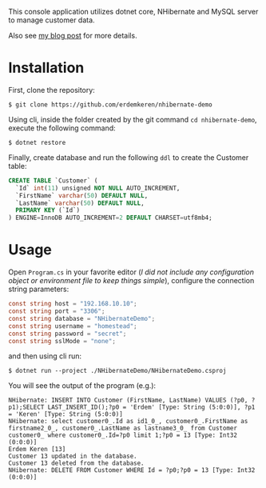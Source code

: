 This console application utilizes dotnet core, NHibernate and MySQL server to manage customer data.

Also see [my blog post](https://erdemkeren.com/blog/category/net/article/nhibernate-api) for more details.

# Installation

First, clone the repository:

`$ git clone https://github.com/erdemkeren/nhibernate-demo`

Using cli, inside the folder created by the git command `cd nhibernate-demo`, execute the following command:

`$ dotnet restore`

Finally, create database and run the following `ddl` to create the Customer table:

```sql
CREATE TABLE `Customer` (
  `Id` int(11) unsigned NOT NULL AUTO_INCREMENT,
  `FirstName` varchar(50) DEFAULT NULL,
  `LastName` varchar(50) DEFAULT NULL,
  PRIMARY KEY (`Id`)
) ENGINE=InnoDB AUTO_INCREMENT=2 DEFAULT CHARSET=utf8mb4;
```

# Usage

Open `Program.cs` in your favorite editor (_I did not include any configuration object or environment file 
to keep things simple_), configure the connection string parameters:

```csharp
const string host = "192.168.10.10";
const string port = "3306";
const string database = "NHibernateDemo";
const string username = "homestead";
const string password = "secret";
const string sslMode = "none";
```

and then using cli run:

`$ dotnet run --project ./NHibernateDemo/NHibernateDemo.csproj`

You will see the output of the program (e.g.):

```
NHibernate: INSERT INTO Customer (FirstName, LastName) VALUES (?p0, ?p1);SELECT LAST_INSERT_ID();?p0 = 'Erdem' [Type: String (5:0:0)], ?p1 = 'Keren' [Type: String (5:0:0)]
NHibernate: select customer0_.Id as id1_0_, customer0_.FirstName as firstname2_0_, customer0_.LastName as lastname3_0_ from Customer customer0_ where customer0_.Id=?p0 limit 1;?p0 = 13 [Type: Int32 (0:0:0)]
Erdem Keren [13]
Customer 13 updated in the database.
Customer 13 deleted from the database.
NHibernate: DELETE FROM Customer WHERE Id = ?p0;?p0 = 13 [Type: Int32 (0:0:0)]
```
